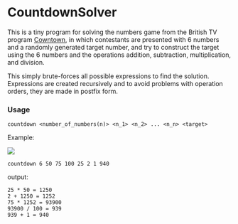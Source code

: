 # CountdownSolver

This is a tiny program for solving the numbers game from the British TV program [Cowntown](https://en.wikipedia.org/wiki/Countdown_(game_show)), 
in which contestants are presented with 6 numbers and a randomly generated target number, and 
try to construct the target using the 6 numbers and the operations addition, subtraction, multiplication, and division. 

This simply brute-forces all possible expressions to find the solution. Expressions are created recursively and to avoid problems with operation orders, they are made in postfix form.

### Usage
```
countdown <number_of_numbers(n)> <n_1> <n_2> ... <n_n> <target>
```

Example:

![](http://wiki.apterous.org/images/0/0f/Rsz_george_solution.jpg)

```
countdown 6 50 75 100 25 2 1 940
```

output:
```
25 * 50 = 1250
2 + 1250 = 1252
75 * 1252 = 93900
93900 / 100 = 939
939 + 1 = 940
```

